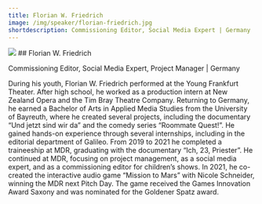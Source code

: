 ```yaml
---
title: Florian W. Friedrich 
image: /img/speaker/florian-friedrich.jpg
shortdescription: Commissioning Editor, Social Media Expert | Germany 
---
```

<img src="/img/speaker/florian-friedrich.jpg">
## Florian W. Friedrich

Commissioning Editor, Social Media Expert, Project Manager | Germany

During his youth, Florian W. Friedrich performed at the Young Frankfurt Theater. After high school, he worked as a production intern at New Zealand Opera and the Tim Bray Theatre Company. Returning to Germany, he earned a Bachelor of Arts in Applied Media Studies from the University of Bayreuth, where he created several projects, including the documentary “Und jetzt sind wir da” and the comedy series “Roommate Quest!”. He gained hands-on experience through several internships, including in the editorial department of Galileo. From 2019 to 2021 he completed a traineeship at MDR, graduating with the documentary “Ich, 23, Priester”. He continued at MDR, focusing on project management, as a social media expert, and as a commissioning editor for children’s shows. In 2021, he co-created the interactive audio game “Mission to Mars” with Nicole Schneider, winning the MDR next Pitch Day. The game received the Games Innovation Award Saxony and was nominated for the Goldener Spatz award.

